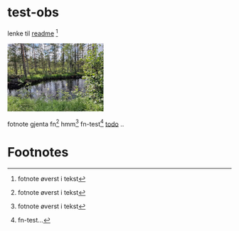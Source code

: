 # test-obs
lenke til [readme](docs/readme.md) [^1]

![image 20240729150052](res/image%2020240729150052.png)

fotnote
gjenta fn[^1]
hmm[^1]
fn-test[^2]
[todo](docs/todo.md)
..
# Footnotes

[^1]: fotnote øverst i tekst
[^2]: fn-test...